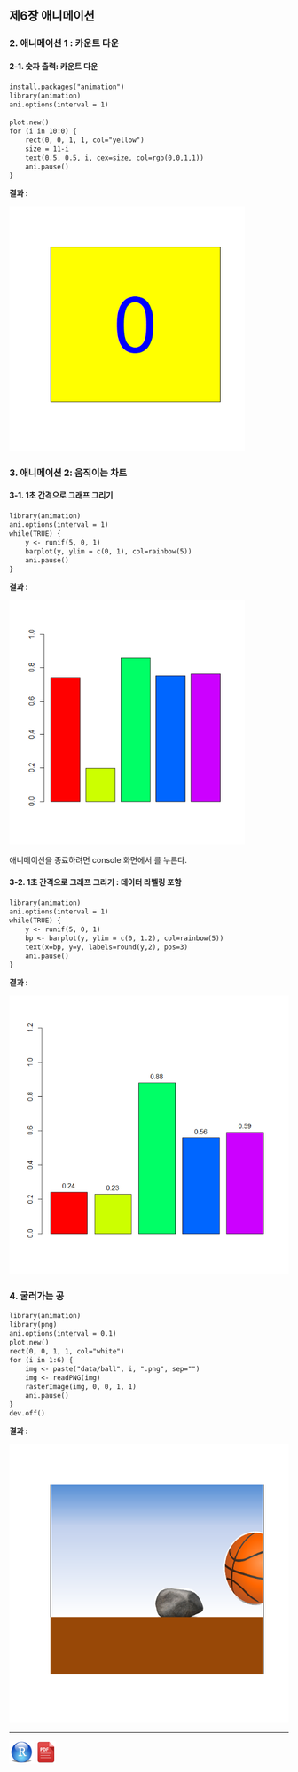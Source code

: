 ## 제6장 애니메이션



### 2. 애니메이션 1 : 카운트 다운



#### 2-1. 숫자 출력: 카운트 다운

```{r}
install.packages("animation")
library(animation)
ani.options(interval = 1)

plot.new()
for (i in 10:0) {
    rect(0, 0, 1, 1, col="yellow")
    size = 11-i
    text(0.5, 0.5, i, cex=size, col=rgb(0,0,1,1)) 
    ani.pause()
}
```

**결과 :**

<img src="images/1570169564889.png" alt="1570169564889" style="zoom:80%;" />

### 3. 애니메이션 2: 움직이는 차트



#### 3-1. 1초 간격으로 그래프 그리기

```{r}
library(animation)
ani.options(interval = 1)
while(TRUE) {
    y <- runif(5, 0, 1)
    barplot(y, ylim = c(0, 1), col=rainbow(5))
    ani.pause()
}
```

**결과 :**

<img src="images/1570169619824.png" alt="1570169619824" style="zoom:80%;" />

애니메이션을 종료하려면 console 화면에서 <Esc>를 누른다.



#### 3-2. 1초 간격으로 그래프 그리기 : 데이터 라벨링 포함

```{r}
library(animation)
ani.options(interval = 1)
while(TRUE) {
    y <- runif(5, 0, 1)
    bp <- barplot(y, ylim = c(0, 1.2), col=rainbow(5))
    text(x=bp, y=y, labels=round(y,2), pos=3)   
    ani.pause()
}
```

**결과 :**

<img src="images/1570169726256.png" alt="1570169726256" style="zoom:80%;" />

### 4. 굴러가는 공

```{r}
library(animation)
library(png)
ani.options(interval = 0.1)
plot.new()
rect(0, 0, 1, 1, col="white")
for (i in 1:6) {
    img <- paste("data/ball", i, ".png", sep="")
    img <- readPNG(img)
    rasterImage(img, 0, 0, 1, 1)
    ani.pause()
}
dev.off()
```

**결과 :**

![1570170357274](images/1570170357274.png)

------

 [<img src="images/R.png" alt="R" style="zoom:80%;" />](source/ch_06_Animation.R) [<img src="images/pdf_image.png" alt="pdf_image" style="zoom:80%;" />](pdf/ch_06_Animation.pdf)

